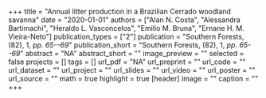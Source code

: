 +++
title = "Annual litter production in a Brazilian Cerrado woodland savanna"
date = "2020-01-01"
authors = ["Alan N. Costa", "Alessandra Bartimachi", "Heraldo L. Vasconcelos", "Emilio M. Bruna", "Ernane H. M. Vieira-Neto"]
publication_types = ["2"]
publication = "Southern Forests, (82), 1, _pp. 65--69_"
publication_short = "Southern Forests, (82), 1, _pp. 65--69_"
abstract = "NA"
abstract_short = ""
image_preview = ""
selected = false
projects = []
tags = []
url_pdf = "NA"
url_preprint = ""
url_code = ""
url_dataset = ""
url_project = ""
url_slides = ""
url_video = ""
url_poster = ""
url_source = ""
math = true
highlight = true
[header]
image = ""
caption = ""
+++
